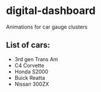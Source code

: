 # digital-dashboard
Animations for car gauge clusters

## List of cars:

- 3rd gen Trans Am
- C4 Corvette
- Honda S2000
- Buick Reatta
- Nissan 300ZX
